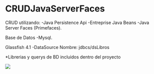 # CRUDJavaServerFaces

CRUD utilizando: 
-Java Persistence Api
-Entreprise Java Beans
-Java Server Faces (Primefaces).

Base de Datos 
-Mysql.

Glassfish 4.1
-DataSource Nombre: jdbcs/dsLibros

*Librerias y querys de BD incluidos dentro del proyecto

<img src="https://www.dropbox.com/s/yo78pgme2tf09o5/C1.PNG?dl=0"/>
